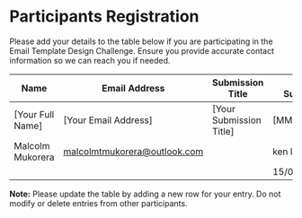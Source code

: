 # Participants Registration

Please add your details to the table below if you are participating in the Email Template Design Challenge. Ensure you provide accurate contact information so we can reach you if needed.

| Name                | Email Address                 | Submission Title        | Date Submitted |
|---------------------|-------------------------------|-------------------------|----------------|
| [Your Full Name]    | [Your Email Address]          | [Your Submission Title] | [MM/DD/YYYY]   |
|  Malcolm Mukorera   | malcolmtmukorera@outlook.com  |                         |    ken lunde            |kenbutshidibule1@gmail.com
|                     |                               |                         |  15/04/2024              |

**Note:** Please update the table by adding a new row for your entry. Do not modify or delete entries from other participants.
